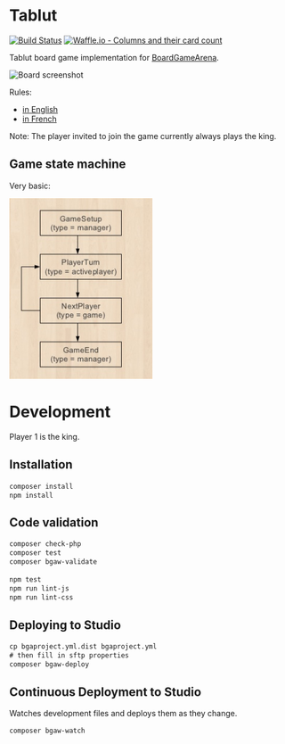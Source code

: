 # Tablut

[![Build Status](https://travis-ci.org/Lucas-C/tablut.svg?branch=master)](https://travis-ci.org/Lucas-C/tablut)
[![Waffle.io - Columns and their card count](https://badge.waffle.io/Lucas-C/tablut.svg?columns=all)](https://waffle.io/Lucas-C/tablut)

Tablut board game implementation for [BoardGameArena](https://boardgamearena.com).

![Board screenshot](img/board_screenshot.png)

Rules:
- [in English](http://en.doc.boardgamearena.com/Gamehelptablut)
- [in French](http://fr.doc.boardgamearena.com/Gamehelptablut)

Note: The player invited to join the game currently always plays the king.

## Game state machine

Very basic:

![4-states simple state machine](img/GameStateMachine.png)


# Development

Player 1 is the king.

## Installation
```
composer install
npm install
```

## Code validation
```
composer check-php
composer test
composer bgaw-validate

npm test
npm run lint-js
npm run lint-css
```

## Deploying to Studio
```
cp bgaproject.yml.dist bgaproject.yml
# then fill in sftp properties
composer bgaw-deploy
```

## Continuous Deployment to Studio

Watches development files and deploys them as they change.
```
composer bgaw-watch
```
